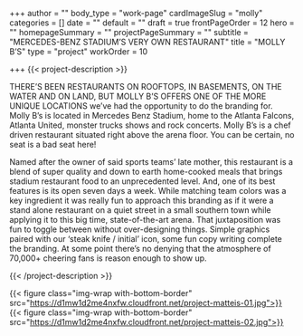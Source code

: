 +++
author = ""
body_type = "work-page"
cardImageSlug = "molly"
categories = []
date = ""
default = ""
draft = true
frontPageOrder = 12
hero = ""
homepageSummary = ""
projectPageSummary = ""
subtitle = "MERCEDES-BENZ STADIUM’S VERY OWN RESTAURANT"
title = "MOLLY B’S"
type = "project"
workOrder = 10

+++
{{< project-description >}} <p>THERE’S BEEN RESTAURANTS ON ROOFTOPS, IN BASEMENTS, ON THE WATER AND ON LAND, BUT MOLLY B’S OFFERS ONE OF THE MORE UNIQUE LOCATIONS we’ve had the opportunity to do the branding for. Molly B’s is located in Mercedes Benz Stadium, home to the Atlanta Falcons, Atlanta United, monster trucks shows and rock concerts. Molly B’s is a chef driven restaurant situated right above the arena floor. You can be certain, no seat is a bad seat here!<p></p>Named after the owner of said sports teams’ late mother, this restaurant is a blend of super quality and down to earth home-cooked meals that brings stadium restaurant food to an unprecedented level. And, one of its best features is its open seven days a week. While matching team colors was a key ingredient it was really fun to approach this branding as if it were a stand alone restaurant on a quiet street in a small southern town while applying it to this big time, state-of-the-art arena. That juxtaposition was fun to toggle between without over-designing things. Simple graphics paired with our ‘steak knife / initial’ icon, some fun copy writing complete the branding. At some point there’s no denying that the atmosphere of 70,000+ cheering fans is reason enough to show up.</p> {{< /project-description >}}

<div class="project-item">

{{< figure class="img-wrap with-bottom-border" src="https://d1mw1d2me4nxfw.cloudfront.net/project-matteis-01.jpg">}}
{{< figure class="img-wrap with-bottom-border" src="https://d1mw1d2me4nxfw.cloudfront.net/project-matteis-02.jpg">}}